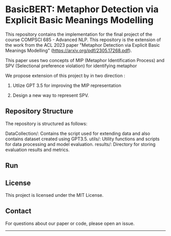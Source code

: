 # BasicBERT: Metaphor Detection via Explicit Basic Meanings Modelling

This repository contains the implementation for the final project of the course COMPSCI 685 - Advanced NLP. This repository is the extension of the work from the ACL 2023 paper "Metaphor Detection via Explicit Basic Meanings Modelling" (https://arxiv.org/pdf/2305.17268.pdf). 

This paper uses two concepts of MIP (Metaphor Identification Process) and SPV (Selectional preference violation) for identifying metaphor 

We propose extension of this project by in two direction : 

1. Utlize GPT 3.5 for improving the MIP representation 

2. Design a new way to represent SPV. 


## Repository Structure
The repository is structured as follows:

DataCollection/: Contains the script used for extending data and also contains dataset created using GPT3.5.
utils/: Utility functions and scripts for data processing and model evaluation.
results/: Directory for storing evaluation results and metrics.


## Run


## License

This project is licensed under the MIT License.

## Contact

For questions about our paper or code, please open an issue.

-----
